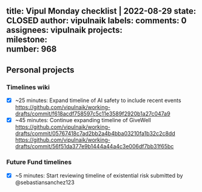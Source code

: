 title:	Vipul Monday checklist | 2022-08-29
state:	CLOSED
author:	vipulnaik
labels:	
comments:	0
assignees:	vipulnaik
projects:	
milestone:	
number:	968
--
## Personal projects

### Timelines wiki

- [x] ~25 minutes: Expand timeline of AI safety to include recent events https://github.com/vipulnaik/working-drafts/commit/f618acdf758597c5c11e3589f2920b1a27c047a9
- [x] ~45 minutes: Continue expanding timeline of GiveWell https://github.com/vipulnaik/working-drafts/commit/05767418c7ad2bb2a4b4bba03210fa1b32c2c8dd https://github.com/vipulnaik/working-drafts/commit/56f51da377e9b1444a44a4c3e006df7bb31f65bc

### Future Fund timelines

- [x] ~5 minutes: Start reviewing timeline of existential risk submitted by @sebastiansanchez123
